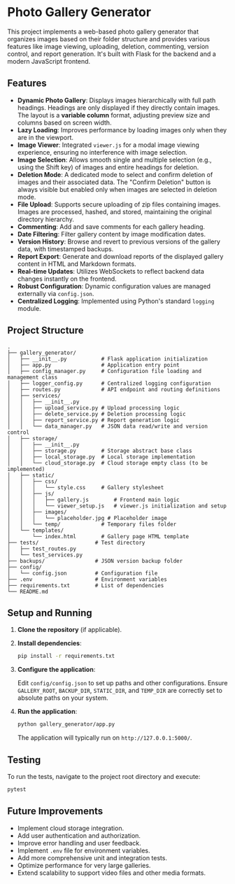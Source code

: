 # Photo Gallery Generator

This project implements a web-based photo gallery generator that organizes images based on their folder structure and provides various features like image viewing, uploading, deletion, commenting, version control, and report generation. It's built with Flask for the backend and a modern JavaScript frontend.

## Features

-   **Dynamic Photo Gallery**: Displays images hierarchically with full path headings. Headings are only displayed if they directly contain images. The layout is a **variable column** format, adjusting preview size and columns based on screen width.
-   **Lazy Loading**: Improves performance by loading images only when they are in the viewport.
-   **Image Viewer**: Integrated `viewer.js` for a modal image viewing experience, ensuring no interference with image selection.
-   **Image Selection**: Allows smooth single and multiple selection (e.g., using the Shift key) of images and entire headings for deletion.
-   **Deletion Mode**: A dedicated mode to select and confirm deletion of images and their associated data. The "Confirm Deletion" button is always visible but enabled only when images are selected in deletion mode.
-   **File Upload**: Supports secure uploading of zip files containing images. Images are processed, hashed, and stored, maintaining the original directory hierarchy.
-   **Commenting**: Add and save comments for each gallery heading.
-   **Date Filtering**: Filter gallery content by image modification dates.
-   **Version History**: Browse and revert to previous versions of the gallery data, with timestamped backups.
-   **Report Export**: Generate and download reports of the displayed gallery content in HTML and Markdown formats.
-   **Real-time Updates**: Utilizes WebSockets to reflect backend data changes instantly on the frontend.
-   **Robust Configuration**: Dynamic configuration values are managed externally via `config.json`.
-   **Centralized Logging**: Implemented using Python's standard `logging` module.

## Project Structure

```
.
├── gallery_generator/
│   ├── __init__.py           # Flask application initialization
│   ├── app.py                # Application entry point
│   ├── config_manager.py     # Configuration file loading and management class
│   ├── logger_config.py      # Centralized logging configuration
│   ├── routes.py             # API endpoint and routing definitions
│   ├── services/
│   │   ├── __init__.py
│   │   ├── upload_service.py # Upload processing logic
│   │   ├── delete_service.py # Deletion processing logic
│   │   ├── report_service.py # Report generation logic
│   │   └── data_manager.py   # JSON data read/write and version control
│   ├── storage/
│   │   ├── __init__.py
│   │   ├── storage.py        # Storage abstract base class
│   │   ├── local_storage.py  # Local storage implementation
│   │   └── cloud_storage.py  # Cloud storage empty class (to be implemented)
│   ├── static/
│   │   ├── css/
│   │   │   └── style.css     # Gallery stylesheet
│   │   ├── js/
│   │   │   ├── gallery.js        # Frontend main logic
│   │   │   └── viewer_setup.js   # viewer.js initialization and setup
│   │   ├── images/
│   │   │   └── placeholder.jpg # Placeholder image
│   │   └── temp/             # Temporary files folder
│   └── templates/
│       └── index.html        # Gallery page HTML template
├── tests/                  # Test directory
│   ├── test_routes.py
│   └── test_services.py
├── backups/                # JSON version backup folder
├── config/
│   └── config.json         # Configuration file
├── .env                    # Environment variables
├── requirements.txt        # List of dependencies
└── README.md
```

## Setup and Running

1.  **Clone the repository** (if applicable).

2.  **Install dependencies**:

    ```bash
    pip install -r requirements.txt
    ```

3.  **Configure the application**:

    Edit `config/config.json` to set up paths and other configurations. Ensure `GALLERY_ROOT`, `BACKUP_DIR`, `STATIC_DIR`, and `TEMP_DIR` are correctly set to absolute paths on your system.

4.  **Run the application**:

    ```bash
    python gallery_generator/app.py
    ```

    The application will typically run on `http://127.0.0.1:5000/`.

## Testing

To run the tests, navigate to the project root directory and execute:

```bash
pytest
```

## Future Improvements

-   Implement cloud storage integration.
-   Add user authentication and authorization.
-   Improve error handling and user feedback.
-   Implement `.env` file for environment variables.
-   Add more comprehensive unit and integration tests.
-   Optimize performance for very large galleries.
-   Extend scalability to support video files and other media formats.
